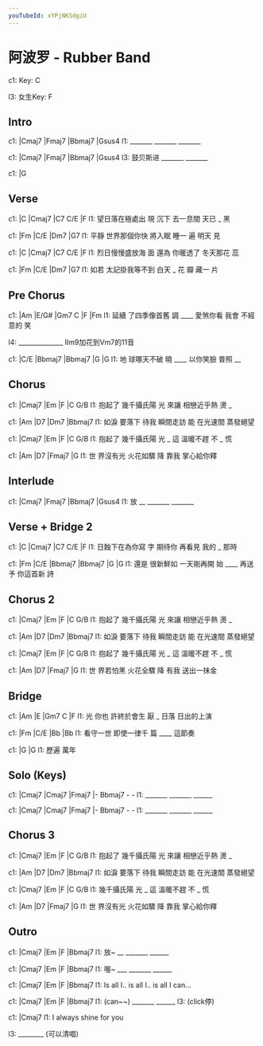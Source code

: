 ```yaml
---
youTubeId: xYPjNKSdgiU
---
```


# 阿波罗 - Rubber Band

c1: Key: C

l3: 女生Key: F

## Intro

c1: |Cmaj7  |Fmaj7  |Bbmaj7 |Gsus4
l1:  _______ _______ _______

c1: |Cmaj7   |Fmaj7  |Bbmaj7 |Gsus4
l3:  鼓贝斯进 _______ _______

c1: |G

## Verse

c1: |C             |Cmaj7  |C7       C/E   |F
l1:  望日落在極處出 現 沉下 去一息間 天已 _ 黑

c1:     |Fm          |C/E        |Dm7    |G7
l1: 平靜 世界那個你快 將入眠 睡一 遍 明天 見

c1: |C             |Cmaj7  |C7       C/E     |F
l1:  烈日慢慢盛放海 面 還為 你暖透了 冬天那花 蕊

c1:     |Fm            |C/E      |Dm7     |G7
l1: 如若 太記掛我等不到 白天 _ 花 瓣 藏一  片

## Pre Chorus

c1:     |Am          |E/G#   |Gm7      C   |F       |Fm
l1: 延續 了四季像首舊 調 ____ 愛煞你看 我會 不經意的 笑

l4:     ______________ IIm9加花到Vm7的11音

c1:   |C/E       |Bbmaj7 |Bbmaj7    |G      |G
l1: 地 球哪天不破 曉 ____   以你笑臉 普照 __

## Chorus

c1:       |Cmaj7     |Em     |F         |C   G/B
l1: 抱起了 幾千攝氏陽 光 來讓 相戀近乎熱 燙 _

c1:     |Am         |D7         |Dm7     |Bbmaj7
l1: 如淚 要落下 待我 瞬間走訪 能 在光速間 蒸發絕望

c1:       |Cmaj7     |Em     |F       |C    G/B
l1: 抱起了 幾千攝氏陽 光 _ 這 溫暖不趕 不 _ 慌

c1:   |Am      |D7      |Fmaj7    |G
l1: 世 界沒有光 火花如驟 降   靠我 掌心給你釋


## Interlude

c1: |Cmaj7  |Fmaj7  |Bbmaj7 |Gsus4
l1:  放   __ _______ _______

## Verse + Bridge 2

c1: |C             |Cmaj7      |C7     C/E   |F
l1:  日蝕下在為你寫   字 期待你 再看見 我的 _ 那時

c1:     |Fm      |C/E       |Bbmaj7 |Bbmaj7    |G       |G
l1: 還是 很新鮮如 一天剛再開 始 ____     再送予 你這首新 詩

## Chorus 2

c1:       |Cmaj7     |Em     |F         |C   G/B
l1: 抱起了 幾千攝氏陽 光 來讓 相戀近乎熱 燙 _

c1:     |Am         |D7         |Dm7     |Bbmaj7
l1: 如淚 要落下 待我 瞬間走訪 能 在光速間 蒸發絕望

c1:       |Cmaj7     |Em     |F       |C    G/B
l1: 抱起了 幾千攝氏陽 光 _ 這 溫暖不趕 不 _ 慌

c1:   |Am      |D7      |Fmaj7    |G
l1: 世 界若怕黑 火花全驟 降   有我 送出一抹金

## Bridge

c1: |Am     |E         |Gm7 C    |F
l1:  光 你也 許終於會生 厭 _ 日落 日出的上演

c1: |Fm      |C/E       |Bb     |Bb
l1:  看守一世 即使一律千 篇 ____   這節奏

c1: |G     |G
l1:    歷遍 萬年

## Solo (Keys)

c1: |Cmaj7  |Cmaj7  |Fmaj7  |- Bbmaj7 - -
l1:  _______ _______ ______

c1: |Cmaj7  |Cmaj7  |Fmaj7  |- Bbmaj7 - -
l1:  _______ _______ ______

## Chorus 3

c1:       |Cmaj7     |Em     |F         |C   G/B
l1: 抱起了 幾千攝氏陽 光 來讓 相戀近乎熱 燙 _

c1:     |Am         |D7         |Dm7     |Bbmaj7
l1: 如淚 要落下 待我 瞬間走訪 能 在光速間 蒸發絕望

c1: |Cmaj7     |Em     |F       |C    G/B
l1:  幾千攝氏陽 光 _ 這 溫暖不趕 不 _ 慌

c1:   |Am      |D7      |Fmaj7    |G
l1: 世 界沒有光 火花如驟 降   靠我 掌心給你釋

## Outro

c1: |Cmaj7  |Em     |F     |Bbmaj7
l1:  放~  __ _______ ______

c1: |Cmaj7  |Em     |F     |Bbmaj7
l1:  喔~ ___ _______ ______

c1: |Cmaj7     |Em        |F       |Bbmaj7
l1:  Is all I.. is all I.. is all I can...

c1: |Cmaj7  |Em     |F     |Bbmaj7
l1:  (can~~) _______ ______
l3:                         (click停)

c1:         |Cmaj7
l1: I always shine for you

l3: ________ (可以清唱)
